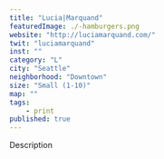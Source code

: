```yaml
---
title: "Lucia|Marquand"
featuredImage: ./-hamburgers.png
website: "http://luciamarquand.com/"
twit: "luciamarquand"
inst: ""
category: "L"
city: "Seattle"
neighborhood: "Downtown"
size: "Small (1-10)"
map: ""
tags:
    - print
published: true
---
```


Description
